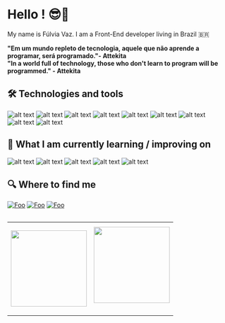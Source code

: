 
# Hello ! 😎🖖

  

My name is Fúlvia Vaz. I am a  Front-End developer living in Brazil 🇧🇷

 **"Em um mundo repleto de tecnologia, aquele que não aprende a programar, será programado."- Attekita
 <br>
 "In a world full of technology, those who don't learn to program will be programmed." - Attekita**


## 🛠 Technologies and tools

![alt text](https://img.shields.io/badge/HTML5-E34F26?style=for-the-badge&logo=html5&logoColor=white) ![alt text](https://img.shields.io/badge/CSS3-1572B6?style=for-the-badge&logo=css3&logoColor=white) ![alt text](https://img.shields.io/badge/JavaScript-F7DF1E?style=for-the-badge&logo=javascript&logoColor=black)  ![alt text](https://img.shields.io/badge/React-1572B6?style=for-the-badge&logo=react&logoColor=white) ![alt text](https://img.shields.io/badge/Next.JS-000000?style=for-the-badge&logo=next.js&logoColor=white) ![alt text](https://img.shields.io/badge/Git-E34F26?style=for-the-badge&logo=git&logoColor=white) ![alt text](https://img.shields.io/badge/sass-FF1493?style=for-the-badge&logo=sass&logoColor=white) ![alt text](https://img.shields.io/badge/bootstrap-620EC4?style=for-the-badge&logo=bootstrap&logoColor=white) ![alt text](https://img.shields.io/badge/tailwindcss-620EC4?style=for-the-badge&logo=tailwincssd&logoColor=white) 
  ## 📖 What I am currently learning / improving on
![alt text](https://img.shields.io/badge/TypeScript-1572B6?style=for-the-badge&logo=typescript&logoColor=white) ![alt text](https://img.shields.io/badge/SQL-000000?style=for-the-badge&logo=mysql&logoColor=white) ![alt text](https://img.shields.io/badge/React_Native-1572B6?style=for-the-badge&logo=react&logoColor=white) ![alt text](https://img.shields.io/badge/Node.Js-3CB371?style=for-the-badge&logo=node.js&logoColor=white) ![alt text](https://img.shields.io/badge/express-000000?style=for-the-badge&logo=express&logoColor=white) 

## 🔍 Where to find me

[![Foo](https://img.shields.io/badge/LinkedIn-0077B5?style=for-the-badge&logo=linkedin&logoColor=white)](https://www.linkedin.com/in/fulviavaz/) [![Foo](https://img.shields.io/badge/Facebook-0077B5?style=for-the-badge&logo=facebook&logoColor=white)](https://www.facebook.com/fulviavaz) [![Foo](https://img.shields.io/badge/Instagram-FF1493?style=for-the-badge&logo=instagram&logoColor=white)](https://www.instagram.com/fulviavaz)

<table  align="left">

<row>

<td>

<!-- Card -->

<img  height='172'  src='https://github-readme-stats.vercel.app/api/top-langs/?username=fulviavaz&layout=compact&theme=react'></td><td><img  height='172'  src='https://github-readme-stats.vercel.app/api?username=fulviavaz&show_icons=true&theme=react'>
</td>

</row>

</table>

  


